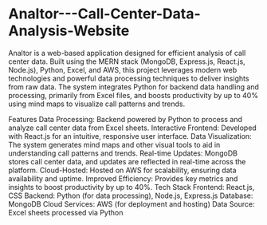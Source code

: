 # Analtor---Call-Center-Data-Analysis-Website
Analtor is a web-based application designed for efficient analysis of call center data. Built using the MERN stack (MongoDB, Express.js, React.js, Node.js), Python, Excel, and AWS, this project leverages modern web technologies and powerful data processing techniques to deliver insights from raw data. The system integrates Python for backend data handling and processing, primarily from Excel files, and boosts productivity by up to 40% using mind maps to visualize call patterns and trends.

Features
Data Processing: Backend powered by Python to process and analyze call center data from Excel sheets.
Interactive Frontend: Developed with React.js for an intuitive, responsive user interface.
Data Visualization: The system generates mind maps and other visual tools to aid in understanding call patterns and trends.
Real-time Updates: MongoDB stores call center data, and updates are reflected in real-time across the platform.
Cloud-Hosted: Hosted on AWS for scalability, ensuring data availability and uptime.
Improved Efficiency: Provides key metrics and insights to boost productivity by up to 40%.
Tech Stack
Frontend: React.js, CSS
Backend: Python (for data processing), Node.js, Express.js
Database: MongoDB
Cloud Services: AWS (for deployment and hosting)
Data Source: Excel sheets processed via Python
